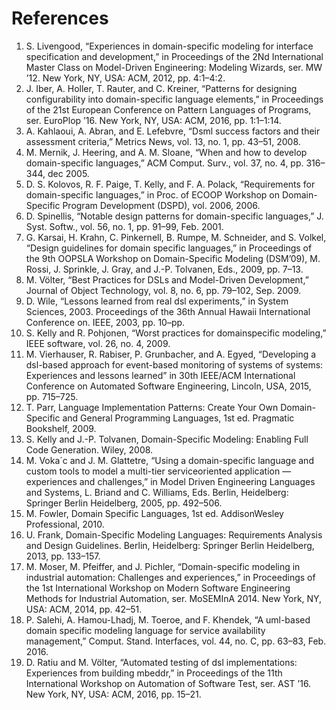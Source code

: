 # References

1. <a name="ref-1"></a> S. Livengood, “Experiences in domain-specific modeling for interface specification and development,” in Proceedings of the 2Nd International Master Class on Model-Driven Engineering: Modeling Wizards, ser. MW ’12. New York, NY, USA: ACM, 2012, pp. 4:1–4:2.
2. <a name="ref-2"></a> J. Iber, A. Holler, T. Rauter, and C. Kreiner, “Patterns for designing configurability into domain-specific language elements,” in Proceedings of the 21st European Conference on Pattern Languages of Programs, ser. EuroPlop ’16. New York, NY, USA: ACM, 2016, pp. 1:1–1:14.
3. <a name="ref-3"></a>A. Kahlaoui, A. Abran, and E. Lefebvre, “Dsml success factors and their assessment criteria,” Metrics News, vol. 13, no. 1, pp. 43–51, 2008.
4. <a name="ref-4"></a>M. Mernik, J. Heering, and A. M. Sloane, “When and how to develop domain-specific languages,” ACM Comput. Surv., vol. 37, no. 4, pp. 316–344, dec 2005.
5. <a name="ref-5"></a>D. S. Kolovos, R. F. Paige, T. Kelly, and F. A. Polack, “Requirements for domain-specific languages,” in Proc. of ECOOP Workshop on Domain-Specific Program Development (DSPD), vol. 2006, 2006.
6. <a name="ref-6"></a> D. Spinellis, “Notable design patterns for domain-specific languages,” J. Syst. Softw., vol. 56, no. 1, pp. 91–99, Feb. 2001.
7. <a name="ref-7"></a>G. Karsai, H. Krahn, C. Pinkernell, B. Rumpe, M. Schneider, and S. Volkel, “Design guidelines for domain specific languages,” in Proceedings of the 9th OOPSLA Workshop on Domain-Specific Modeling (DSM’09), M. Rossi, J. Sprinkle, J. Gray, and J.-P. Tolvanen, Eds., 2009, pp. 7–13.
8. <a name="ref-8"></a> M. Völter, “Best Practices for DSLs and Model-Driven Development,” Journal of Object Technology, vol. 8, no. 6, pp. 79–102, Sep. 2009.
9. <a name="ref-9"></a>D. Wile, “Lessons learned from real dsl experiments,” in System Sciences, 2003. Proceedings of the 36th Annual Hawaii International Conference on. IEEE, 2003, pp. 10–pp.
10. <a name="ref-10"></a>S. Kelly and R. Pohjonen, “Worst practices for domainspecific modeling,” IEEE software, vol. 26, no. 4, 2009.
11. <a name="ref-11"></a>M. Vierhauser, R. Rabiser, P. Grunbacher, and A. Egyed, “Developing a dsl-based approach for event-based monitoring of systems of systems: Experiences and lessons learned” in 30th IEEE/ACM International Conference on Automated Software Engineering, Lincoln, USA, 2015, pp. 715–725.
12. <a name="ref-12"></a>T. Parr, Language Implementation Patterns: Create Your Own Domain-Specific and General Programming Languages, 1st ed. Pragmatic Bookshelf, 2009.
13. <a name="ref-13"></a>S. Kelly and J.-P. Tolvanen, Domain-Specific Modeling: Enabling Full Code Generation. Wiley, 2008.
14. <a name="ref-14"></a>M. Voka´c and J. M. Glattetre, “Using a domain-specific language and custom tools to model a multi-tier serviceoriented application — experiences and challenges,” in Model Driven Engineering Languages and Systems, L. Briand and C. Williams, Eds. Berlin, Heidelberg: Springer Berlin Heidelberg, 2005, pp. 492–506.
15. <a name="ref-15"></a>M. Fowler, Domain Specific Languages, 1st ed. AddisonWesley Professional, 2010.
16. <a name="ref-16"></a>U. Frank, Domain-Specific Modeling Languages: Requirements Analysis and Design Guidelines. Berlin, Heidelberg: Springer Berlin Heidelberg, 2013, pp. 133–157.
17. <a name="ref-17"></a>M. Moser, M. Pfeiffer, and J. Pichler, “Domain-specific modeling in industrial automation: Challenges and experiences,” in Proceedings of the 1st International Workshop on Modern Software Engineering Methods for Industrial Automation, ser. MoSEMInA 2014. New York, NY, USA: ACM, 2014, pp. 42–51.
18. <a name="ref-18"></a>P. Salehi, A. Hamou-Lhadj, M. Toeroe, and F. Khendek, “A uml-based domain specific modeling language for service availability management,” Comput. Stand. Interfaces, vol. 44, no. C, pp. 63–83, Feb. 2016.
19. <a name="ref-19"></a>D. Ratiu and M. Völter, “Automated testing of dsl implementations: Experiences from building mbeddr,” in Proceedings of the 11th International Workshop on Automation of Software Test, ser. AST ’16. New York, NY, USA: ACM, 2016, pp. 15–21.
